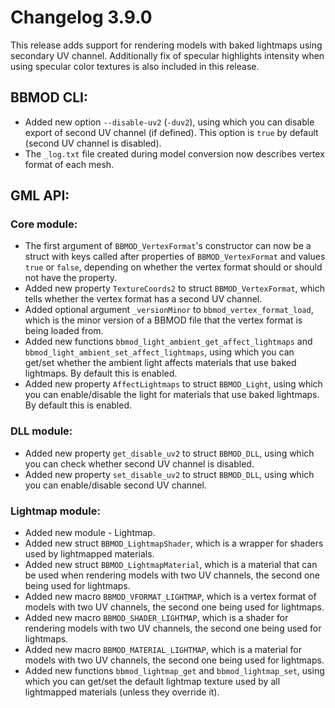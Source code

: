 # Changelog 3.9.0
This release adds support for rendering models with baked lightmaps using
secondary UV channel. Additionally fix of specular highlights intensity when
using specular color textures is also included in this release.

## BBMOD CLI:
* Added new option `--disable-uv2` (`-duv2`), using which you can disable export of second UV channel (if defined). This option is `true` by default (second UV channel is disabled).
* The `_log.txt` file created during model conversion now describes vertex format of each mesh.

## GML API:
### Core module:
* The first argument of `BBMOD_VertexFormat`'s constructor can now be a struct with keys called after properties of `BBMOD_VertexFormat` and values `true` or `false`, depending on whether the vertex format should or should not have the property.
* Added new property `TextureCoords2` to struct `BBMOD_VertexFormat`, which tells whether the vertex format has a second UV channel.
* Added optional argument `_versionMinor` to `bbmod_vertex_format_load`, which is the minor version of a BBMOD file that the vertex format is being loaded from.
* Added new functions `bbmod_light_ambient_get_affect_lightmaps` and `bbmod_light_ambient_set_affect_lightmaps`, using which you can get/set whether the ambient light affects materials that use baked lightmaps. By default this is enabled.
* Added new property `AffectLightmaps` to struct `BBMOD_Light`, using which you can enable/disable the light for materials that use baked lightmaps. By default this is enabled.

### DLL module:
* Added new property `get_disable_uv2` to struct `BBMOD_DLL`, using which you can check whether second UV channel is disabled.
* Added new property `set_disable_uv2` to struct `BBMOD_DLL`, using which you can enable/disable second UV channel.

### Lightmap module:
* Added new module - Lightmap.
* Added new struct `BBMOD_LightmapShader`, which is a wrapper for shaders used by lightmapped materials.
* Added new struct `BBMOD_LightmapMaterial`, which is a material that can be used when rendering models with two UV channels, the second one being used for lightmaps.
* Added new macro `BBMOD_VFORMAT_LIGHTMAP`, which is a vertex format of models with two UV channels, the second one being used for lightmaps.
* Added new macro `BBMOD_SHADER_LIGHTMAP`, which is a shader for rendering models with two UV channels, the second one being used for lightmaps.
* Added new macro `BBMOD_MATERIAL_LIGHTMAP`, which is a material for models with two UV channels, the second one being used for lightmaps.
* Added new functions `bbmod_lightmap_get` and `bbmod_lightmap_set`, using which you can get/set the default lightmap texture used by all lightmapped materials (unless they override it).
